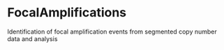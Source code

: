# FocalAmplifications
Identification of focal amplification events from segmented copy number data and analysis
